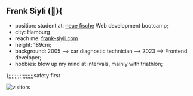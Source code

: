 ## Frank Siyli (👋){ 
  - position: student at: [neue fische](https://www.neuefische.de) Web development bootcamp; 
  - city: Hamburg
  - reach me: [frank-siyli.com](https://frank-siyli.com)
  - height: 189cm; 
  - background: 2005 --> car diagnostic technician --> 2023 --> Frontend developer; 
  - hobbies: blow up my mind at intervals, mainly with triathlon;
  
};;;;;;;;;;;;;;;;safety first


 ![visitors](https://visitor-badge.glitch.me/badge?page_id=page.id&left_color=black&right_color=black)
